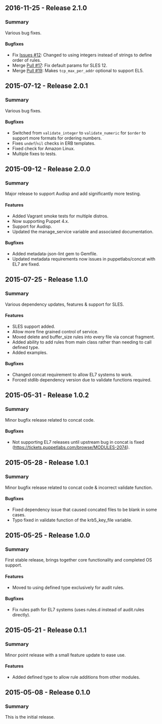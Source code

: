 ## 2016-11-25 - Release 2.1.0
### Summary
Various bug fixes.

#### Bugfixes
- Fix [Issues #12](https://github.com/kemra102/puppet-auditd/issues/12): Changed to using integers instead of strings to define order of rules.
- Merge [Pull #17](https://github.com/kemra102/puppet-auditd/pull/17): Fix default params for SLES 12.
- Merge [Pull #19](https://github.com/kemra102/puppet-auditd/pull/19): Makes `tcp_max_per_addr` optional to support EL5.

## 2015-07-12 - Release 2.0.1
### Summary
Various bug fixes.

#### Bugfixes
- Switched from `validate_integer` to `validate_numeric` for `$order` to support more formats for ordering numbers.
- Fixes `undef`/`nil` checks in ERB templates.
- Fixed check for Amazon Linux.
- Multiple fixes to tests.

## 2015-09-12 - Release 2.0.0
### Summary
Major release to support Audisp and add significantly more testing.

#### Features
- Added Vagrant smoke tests for multiple distros.
- Now supporting Puppet 4.x.
- Support for Audisp.
- Updated the manage_service variable and associated documentation.

#### Bugfixes
- Added metadata-json-lint gem to Gemfile.
- Updated metadata requirements now issues in puppetlabs/concat with EL7 are fixed.

## 2015-07-25 - Release 1.1.0
### Summary
Various dependency updates, features & support for SLES.

#### Features
- SLES support added.
- Allow more fine grained control of service.
- Moved delete and buffer_size rules into every file via concat fragment.
- Added ability to add rules from main class rather than needing to call defined type.
- Added examples.

#### Bugfixes
- Changed concat requirement to allow EL7 systems to work.
- Forced stdlib dependency version due to validate functions required.

## 2015-05-31 - Release 1.0.2
### Summary
Minor bugfix release related to concat code.

#### Bugfixes
- Not supporting EL7 releases until upstream bug in concat is fixed (https://tickets.puppetlabs.com/browse/MODULES-2074).

## 2015-05-28 - Release 1.0.1
### Summary
Minor bugfix release related to concat code & incorrect validate function.

#### Bugfixes
- Fixed dependency issue that caused concated files to be blank in some cases.
- Typo fixed in validate function of the krb5_key_file variable.

## 2015-05-25 - Release 1.0.0
### Summary
First stable release, brings together core functionality and completed OS support.

#### Features
- Moved to using defined type exclusively for audit rules.

#### Bugfixes
- Fix rules path for EL7 systems (uses rules.d instead of audit.rules directly).

## 2015-05-21 - Release 0.1.1
### Summary
Minor point release with a small feature update to ease use.

#### Features
- Added defined type to allow rule additions from other modules.

## 2015-05-08 - Release 0.1.0
### Summary
This is the initial release.
